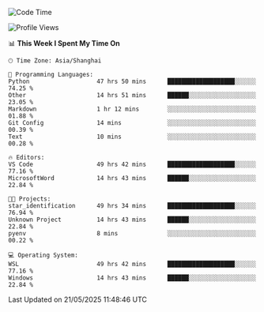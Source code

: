<!--START_SECTION:waka-->
![Code Time](http://img.shields.io/badge/Code%20Time-2%2C900%20hrs%2059%20mins-blue)

![Profile Views](http://img.shields.io/badge/Profile%20Views-0-blue)

📊 **This Week I Spent My Time On** 

```text
🕑︎ Time Zone: Asia/Shanghai

💬 Programming Languages: 
Python                   47 hrs 50 mins      ███████████████████░░░░░░   74.25 % 
Other                    14 hrs 51 mins      ██████░░░░░░░░░░░░░░░░░░░   23.05 % 
Markdown                 1 hr 12 mins        ░░░░░░░░░░░░░░░░░░░░░░░░░   01.88 % 
Git Config               14 mins             ░░░░░░░░░░░░░░░░░░░░░░░░░   00.39 % 
Text                     10 mins             ░░░░░░░░░░░░░░░░░░░░░░░░░   00.28 % 

🔥 Editors: 
VS Code                  49 hrs 42 mins      ███████████████████░░░░░░   77.16 % 
MicrosoftWord            14 hrs 43 mins      ██████░░░░░░░░░░░░░░░░░░░   22.84 % 

🐱‍💻 Projects: 
star_identification      49 hrs 34 mins      ███████████████████░░░░░░   76.94 % 
Unknown Project          14 hrs 43 mins      ██████░░░░░░░░░░░░░░░░░░░   22.84 % 
pyenv                    8 mins              ░░░░░░░░░░░░░░░░░░░░░░░░░   00.22 % 

💻 Operating System: 
WSL                      49 hrs 42 mins      ███████████████████░░░░░░   77.16 % 
Windows                  14 hrs 43 mins      ██████░░░░░░░░░░░░░░░░░░░   22.84 % 
```


 Last Updated on 21/05/2025 11:48:46 UTC
<!--END_SECTION:waka-->